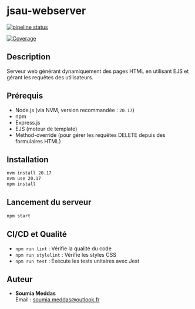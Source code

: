 # jsau-webserver
[![pipeline status](https://gitlab.sorbonne-paris-nord.fr/11924788/jsau-webserver/badges/main/pipeline.svg)](https://gitlab.sorbonne-paris-nord.fr/11924788/jsau-webserver/-/pipelines)

[![Coverage](https://gitlab.sorbonne-paris-nord.fr/11924788/jsau-webserver/badges/main/coverage.svg)](https://gitlab.sorbonne-paris-nord.fr/11924788/jsau-webserver/-/commits/main)

## Description
Serveur web générant dynamiquement des pages HTML en utilisant EJS et gérant les requêtes des utilisateurs.

## Prérequis
- Node.js (via NVM, version recommandée : `20.17`)
- npm
- Express.js
- EJS (moteur de template)
- Method-override (pour gérer les requêtes DELETE depuis des formulaires HTML)

## Installation
```sh
nvm install 20.17
nvm use 20.17
npm install
```

## Lancement du serveur
```sh
npm start
```

## CI/CD et Qualité
- `npm run lint` : Vérifie la qualité du code
- `npm run stylelint` : Vérifie les styles CSS
- `npm run test` : Exécute les tests unitaires avec Jest

## Auteur
- **Soumia Meddas**  
  Email : soumia.meddas@outlook.fr
